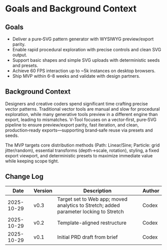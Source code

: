 # Goals and Background Context

## Goals
- Deliver a pure‑SVG pattern generator with WYSIWYG preview/export parity.
- Enable rapid procedural exploration with precise controls and clean SVG output.
- Support basic shapes and simple SVG uploads with deterministic seeds and presets.
- Achieve 60 FPS interaction up to ~5k instances on desktop browsers.
- Ship MVP within 6–8 weeks and validate with design partners.

## Background Context
Designers and creative coders spend significant time crafting precise vector patterns. Traditional vector tools are manual and slow for procedural exploration, while many generative tools preview in a different engine than export, leading to mismatches. V‑Tool focuses on a vector‑first, pure‑SVG pipeline to ensure preview/export parity, fast iteration, and clean, production‑ready exports—supporting brand‑safe reuse via presets and seeds.

The MVP targets core distribution methods (Path: Linear/Sine; Particle: grid jitter/random), essential transforms (depth→scale, rotation), styling, a fixed export viewport, and deterministic presets to maximize immediate value while keeping scope tight.

## Change Log
| Date       | Version | Description                    | Author |
|------------|---------|--------------------------------|--------|
| 2025-10-29 | v0.3    | Target set to Web app; moved analytics to Stretch; added parameter locking to Stretch | Codex  |
| 2025-10-29 | v0.2    | Template-aligned restructure   | Codex  |
| 2025-10-29 | v0.1    | Initial PRD draft from brief   | Codex  |
